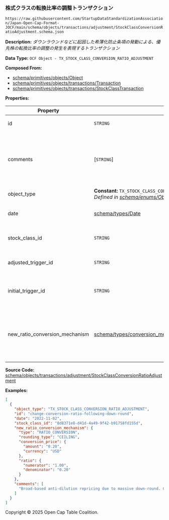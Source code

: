 ### 株式クラスの転換比率の調整トランザクション

`https://raw.githubusercontent.com/StartupDataStandardizationAssociation/Japan-Open-Cap-Format-JOCF/main/schema/objects/transactions/adjustment/StockClassConversionRatioAdjustment.schema.json`

**Description:** _ダウンラウンドなどに起因した希薄化防止条項の発動による、優先株の転換比率の調整の発生を表現するトランザクション_

**Data Type:** `OCF Object - TX_STOCK_CLASS_CONVERSION_RATIO_ADJUSTMENT`

**Composed From:**

- [schema/primitives/objects/Object](../../../primitives/objects/Object.md)
- [schema/primitives/objects/transactions/Transaction](../../../primitives/objects/transactions/Transaction.md)
- [schema/primitives/objects/transactions/StockClassTransaction](../../../primitives/objects/transactions/StockClassTransaction.md)

**Properties:**

| Property                       | Type                                                                                                                                | Description                         | Required   |
| ------------------------------ | ----------------------------------------------------------------------------------------------------------------------------------- | ----------------------------------- | ---------- |
| id                             | `STRING`                                                                                                                            | オブジェクトの識別子                          | `REQUIRED` |
| comments                       | [`STRING`]                                                                                                                          | オブジェクトに関連して保存されている構造化されていないテキストコメント | -          |
| object_type                    | **Constant:** `TX_STOCK_CLASS_CONVERSION_RATIO_ADJUSTMENT`</br>_Defined in [schema/enums/ObjectType](../../../enums/ObjectType.md)_ | Object type field                   | `REQUIRED` |
| date                           | [schema/types/Date](../../../types/Date.md)                                                                                         | トランザクションが発生した日付                     | `REQUIRED` |
| stock_class_id                 | `STRING`                                                                                                                            | 株式クラスオブジェクトの識別子                     | `REQUIRED` |
| adjusted_trigger_id            | `STRING`                                                                                                                            | 調整対象のトリガーの識別子                       | -          |
| initial_trigger_id             | `STRING`                                                                                                                            | 調整の起因となったトリガーの識別子                   | -          |
| new_ratio_conversion_mechanism | [schema/types/conversion_mechanisms/RatioConversionMechanism](../../../types/conversion_mechanisms/RatioConversionMechanism.md)     | 元の転換価額から新しい転換価額への変更に基づく新しい転換メカニズム   | `REQUIRED` |

**Source Code:** [schema/objects/transactions/adjustment/StockClassConversionRatioAdjustment](../../../../../../schema/objects/transactions/adjustment/StockClassConversionRatioAdjustment.schema.json)

**Examples:**

```json
[
  {
    "object_type": "TX_STOCK_CLASS_CONVERSION_RATIO_ADJUSTMENT",
    "id": "change-conversion-ratio-following-down-round",
    "date": "2022-11-02",
    "stock_class_id": "8d8371e8-d41d-4a49-9f42-b91758fd155d",
    "new_ratio_conversion_mechanism": {
      "type": "RATIO_CONVERSION",
      "rounding_type": "CEILING",
      "conversion_price": {
        "amount": "0.20",
        "currency": "USD"
      },
      "ratio": {
        "numerator": "1.00",
        "denominator": "0.20"
      }
    },
    "comments": [
      "Broad-based anti-dilution repricing due to massive down-round. Calculated by Law Firms R Us LLP on November 1st, 2022."
    ]
  }
]
```

Copyright © 2025 Open Cap Table Coalition.
